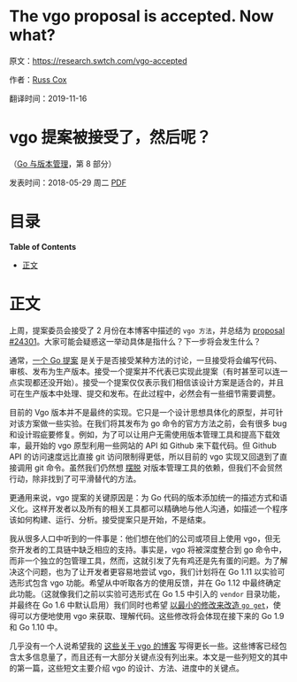 # The vgo proposal is accepted. Now what?

原文：https://research.swtch.com/vgo-accepted

作者：[Russ Cox](https://swtch.com/~rsc/)

翻译时间：2019-11-16

# vgo 提案被接受了，然后呢？

（[Go 与版本管理](https://research.swtch.com/vgo)，第 8 部分）

发表时间：2018-05-29 周二 [PDF](https://research.swtch.com/vgo-accepted.pdf)

# 目录

<!-- START doctoc generated TOC please keep comment here to allow auto update -->
<!-- DON'T EDIT THIS SECTION, INSTEAD RE-RUN doctoc TO UPDATE -->
**Table of Contents**

- [正文](#%E6%AD%A3%E6%96%87)

<!-- END doctoc generated TOC please keep comment here to allow auto update -->

# 正文

上周，提案委员会接受了 2 月份在本博客中描述的 `vgo 方法`，并总结为 [proposal #24301](https://golang.org/issue/24301)。大家可能会疑惑这一举动具体是指什么？下一步将会发生什么？

通常，[一个 Go 提案](https://golang.org/s/proposal) 是关于是否接受某种方法的讨论，一旦接受将会编写代码、审核、发布为生产版本。接受一个提案并不代表已实现此提案（有时甚至可以连一点实现都还没开始）。接受一个提案仅仅表示我们相信该设计方案是适合的，并且可在生产版本中处理、提交和发布。在此过程中，必然会有一些细节需要调整。

目前的 Vgo 版本并不是最终的实现。它只是一个设计思想具体化的原型，并可针对该方案做一些实验。在我们将其发布为 go 命令的官方方法之前，会有很多 bug 和设计瑕疵要修复。例如，为了可以让用户无需使用版本管理工具和提高下载效率，最开始的 vgo 原型利用一些网站的 API 如 Github 来下载代码。但 Github API 的访问速度远比直接 git 访问限制得更低，所以目前的 vgo 实现又回退到了直接调用 git 命令。虽然我们仍然想 [摆脱](https://blogs.msdn.microsoft.com/devops/2018/05/29/announcing-the-may-2018-git-security-vulnerability/) 对版本管理工具的依赖，但我们不会贸然行动，除非找到了可平滑替代的方法。

更通用来说，vgo 提案的关键原因是：为 Go 代码的版本添加统一的描述方式和语义化。这样开发者以及所有的相关工具都可以精确地与他人沟通，如描述一个程序该如何构建、运行、分析。接受提案只是开始，不是结束。

我从很多人口中听到的一件事是：他们想在他们的公司或项目上使用 vgo，但无奈开发者的工具链中缺乏相应的支持。事实是，vgo 将被深度整合到 go 命令中，而非一个独立的包管理工具，然而，这就引发了先有鸡还是先有蛋的问题。为了解决这个问题，也为了让开发者更容易地尝试 vgo，我们计划将在 Go 1.11 以实验可选形式包含 vgo 功能。希望从中听取各方的使用反馈，并在 Go 1.12 中最终确定此功能。（这就像我们之前以实验可选形式在 Go 1.5 中引入的 `vendor` 目录功能，并最终在 Go 1.6 中默认启用）我们同时也希望 [以最小的修改来改造 `go get`](https://golang.org/issue/25069)，使得可以方便地使用 vgo 来获取、理解代码。这些修改将会体现在接下来的 Go 1.9 和 Go 1.10 中。

几乎没有一个人说希望我的 [这些关于 vgo 的博客](https://research.swtch.com/vgo) 写得更长一些。这些博客已经包含太多信息量了，而且还有一大部分关键点没有列出来。本文是一些列短文的其中的第一篇，这些短文主要介绍 vgo 的设计、方法、进度中的关键点。
